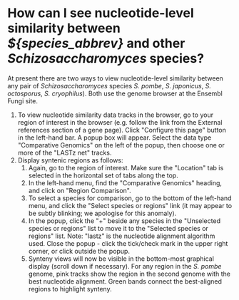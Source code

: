 # How can I see nucleotide-level similarity between *${species_abbrev}* and other *Schizosaccharomyces* species?
<!-- pombase_categories: Orthology,Finding data,Tools and resources -->

At present there are two ways to view nucleotide-level similarity
between any pair of *Schizosaccharomyces* species *S. pombe*,
*S. japonicus*, *S. octosporus*, *S. cryophilus*). Both use the
genome browser at the Ensembl Fungi site.

1.  To view nucleotide similarity data tracks in the browser, go to
    your region of interest in the browser (e.g. follow the link from
    the External references section of a gene page). Click "Configure
    this page" button in the left-hand bar. A popup box will
    appear. Select the data type "Comparative Genomics" on the left of
    the popup, then choose one or more of the "LASTz net" tracks.
2.  Display syntenic regions as follows:
    1.  Again, go to the region of interest. Make sure the "Location"
        tab is selected in the horizontal set of tabs along the top.
    2.  In the left-hand menu, find the "Comparative Genomics" heading,
        and click on "Region Comparison".
    3.  To select a species for comparison, go to the bottom of the
        left-hand menu, and click the "Select species or regions" link
        (it may appear to be subtly blinking; we apologise for this
        anomaly).
    4.  In the popup, click the "+" beside any species in the
        "Unselected species or regions" list to move it to the "Selected
        species or regions" list. Note: "lastz" is the nucleotide
        alignment algorithm used. Close the popup - click the tick/check
        mark in the upper right corner, or click outside the popup.
    5.  Synteny views will now be visible in the bottom-most graphical
        display (scroll down if necessary). For any region in the *S.
        pombe* genome, pink tracks show the region in the second genome
        with the best nucleotide alignment. Green bands connect the
        best-aligned regions to highlight synteny.


